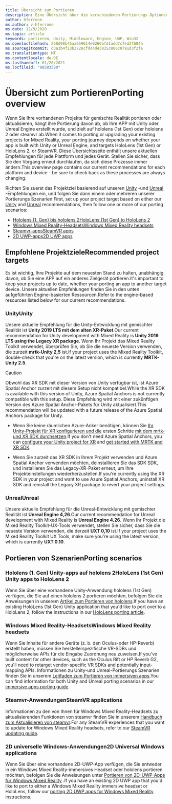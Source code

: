 ```yaml
---
title: Übersicht zum Portieren
description: Eine Übersicht über die verschiedenen Portierungs Optionen, um Ihre vorhandenen Anwendungen in die gemischte Realität für hololens und VR zu bringen.
author: hferrone
ms.author: v-hferrone
ms.date: 12/9/2020
ms.topic: article
keywords: portieren, Unity, Middleware, Engine, UWP, Win32
ms.openlocfilehash: 268d98b45aa659614e0266bfd1add7c7ed2f684a
ms.sourcegitcommit: d3a3b4f13b3728cfdd4d43035c806c0791d3f2fe
ms.translationtype: MT
ms.contentlocale: de-DE
ms.lasthandoff: 01/20/2021
ms.locfileid: "98583580"
---
```

# <a name="porting-overview"></a><span data-ttu-id="48525-104">Übersicht zum Portieren</span><span class="sxs-lookup"><span data-stu-id="48525-104">Porting overview</span></span>

<span data-ttu-id="48525-105">Wenn Sie Ihre vorhandenen Projekte für gemischte Realität portieren oder aktualisieren, hängt ihre Portierung davon ab, ob Ihre APP mit Unity oder Unreal Engine erstellt wurde, und zielt auf hololens (1st Gen) oder hololens 2 oder steamvr ab.</span><span class="sxs-lookup"><span data-stu-id="48525-105">When it comes to porting or upgrading your existing projects for Mixed Reality, your porting journey depends on whether your app is built with Unity or Unreal Engine, and targets HoloLens (1st Gen) or HoloLens 2, or SteamVR.</span></span> <span data-ttu-id="48525-106">Diese Übersichtsseite enthält unsere aktuellen Empfehlungen für jede Plattform und jedes Gerät. Stellen Sie sicher, dass Sie den Vorgang erneut durchlaufen, da sich diese Prozesse immer ändern.</span><span class="sxs-lookup"><span data-stu-id="48525-106">This overview page contains our current recommendations for each platform and device - be sure to check back as these processes are always changing.</span></span>

<span data-ttu-id="48525-107">Richten Sie zuerst das Projektziel basierend auf unseren [Unity](#unity) -und [Unreal](#unreal) -Empfehlungen ein, und folgen Sie dann einem oder mehreren unserer Portierungs Szenarien:</span><span class="sxs-lookup"><span data-stu-id="48525-107">First, set up your project target based on either our [Unity](#unity) and [Unreal](#unreal) recommendations, then follow one or more of our porting scenarios:</span></span>

- [<span data-ttu-id="48525-108">Hololens (1. Gen) bis hololens 2</span><span class="sxs-lookup"><span data-stu-id="48525-108">HoloLens (1st Gen) to HoloLens 2</span></span>](#hololens-1st-gen-unity-apps-to-hololens-2)
- [<span data-ttu-id="48525-109">Windows Mixed Reality-Headsets</span><span class="sxs-lookup"><span data-stu-id="48525-109">Windows Mixed Reality headsets</span></span>](#windows-mixed-reality-headsets)
- [<span data-ttu-id="48525-110">Steamvr-apps</span><span class="sxs-lookup"><span data-stu-id="48525-110">SteamVR apps</span></span>](#steamvr-applications)
- [<span data-ttu-id="48525-111">2D UWP-apps</span><span class="sxs-lookup"><span data-stu-id="48525-111">2D UWP apps</span></span>](#2d-universal-windows-applications)

## <a name="recommended-project-targets"></a><span data-ttu-id="48525-112">Empfohlene Projektziele</span><span class="sxs-lookup"><span data-stu-id="48525-112">Recommended project targets</span></span>

<span data-ttu-id="48525-113">Es ist wichtig, Ihre Projekte auf dem neuesten Stand zu halten, unabhängig davon, ob Sie eine APP auf ein anderes Zielgerät portieren.</span><span class="sxs-lookup"><span data-stu-id="48525-113">It's important to keep your projects up to date, whether your porting an app to another target device.</span></span> <span data-ttu-id="48525-114">Unsere aktuellen Empfehlungen finden Sie in den unten aufgeführten Engine-basierten Ressourcen.</span><span class="sxs-lookup"><span data-stu-id="48525-114">Refer to the engine-based resources listed below for our current recommendations.</span></span>

### <a name="unity"></a><span data-ttu-id="48525-115">Unity</span><span class="sxs-lookup"><span data-stu-id="48525-115">Unity</span></span>

<span data-ttu-id="48525-116">Unsere aktuelle Empfehlung für die Unity-Entwicklung mit gemischter Realität ist **Unity 2019 LTS mit dem alten XR-Paket**.</span><span class="sxs-lookup"><span data-stu-id="48525-116">Our current recommendation for Unity development with Mixed Reality is **Unity 2019 LTS using the Legacy XR package**.</span></span> <span data-ttu-id="48525-117">Wenn Ihr Projekt das Mixed Reality Toolkit verwendet, überprüfen Sie, ob Sie die neueste Version verwenden, die zurzeit **mrtk-Unity 2,5** ist.</span><span class="sxs-lookup"><span data-stu-id="48525-117">If your project uses the Mixed Reality Toolkit, double-check that you're on the latest version, which is currently **MRTK-Unity 2.5**.</span></span>

> [!CAUTION]
> <span data-ttu-id="48525-118">Obwohl das XR SDK mit dieser Version von Unity verfügbar ist, ist Azure Spatial Anchor zurzeit mit diesem Setup nicht kompatibel.</span><span class="sxs-lookup"><span data-stu-id="48525-118">While the XR SDK is available with this version of Unity, Azure Spatial Anchors is not currently compatible with this setup.</span></span> <span data-ttu-id="48525-119">Diese Empfehlung wird mit einer zukünftigen Version des Azure Spatial Anchor-Pakets für Unity aktualisiert.</span><span class="sxs-lookup"><span data-stu-id="48525-119">This recommendation will be updated with a future release of the Azure Spatial Anchors package for Unity.</span></span> 
> 
> * <span data-ttu-id="48525-120">Wenn Sie keine räumlichen Azure-Anker benötigen, können Sie [Ihr Unity-Projekt für XR konfigurieren und die](https://docs.unity3d.com/Manual/configuring-project-for-xr.html) ersten Schritte [mit dem mrtk-und XR SDK durchsetzen](https://microsoft.github.io/MixedRealityToolkit-Unity/Documentation/GettingStartedWithMRTKAndXRSDK.html).</span><span class="sxs-lookup"><span data-stu-id="48525-120">If you don't need Azure Spatial Anchors, you can [configure your Unity project for XR](https://docs.unity3d.com/Manual/configuring-project-for-xr.html) and [get started with MRTK and XR SDK](https://microsoft.github.io/MixedRealityToolkit-Unity/Documentation/GettingStartedWithMRTKAndXRSDK.html).</span></span>
> 
> * <span data-ttu-id="48525-121">Wenn Sie zurzeit das XR SDK in Ihrem Projekt verwenden und Azure Spatial Anchor verwenden möchten, deinstallieren Sie das SDK SDK, und installieren Sie das Legacy-XR-Paket erneut, um Ihre Projekteinstellungen wiederherzustellen.</span><span class="sxs-lookup"><span data-stu-id="48525-121">If you're currently using the XR SDK in your project and want to use Azure Spatial Anchors, uninstall XR SDK and reinstall the Legacy XR package to revert your project settings.</span></span>


### <a name="unreal"></a><span data-ttu-id="48525-122">Unreal</span><span class="sxs-lookup"><span data-stu-id="48525-122">Unreal</span></span> 

<span data-ttu-id="48525-123">Unsere aktuelle Empfehlung für die Unreal-Entwicklung mit gemischter Realität ist **Unreal Engine 4,26**.</span><span class="sxs-lookup"><span data-stu-id="48525-123">Our current recommendation for Unreal development with Mixed Reality is **Unreal Engine 4.26**.</span></span> <span data-ttu-id="48525-124">Wenn Ihr Projekt die Mixed Reality Toolkit-UX-Tools verwendet, stellen Sie sicher, dass Sie die neueste Version verwenden, die derzeit **UXT 0,10** ist.</span><span class="sxs-lookup"><span data-stu-id="48525-124">If your project uses the Mixed Reality Toolkit UX Tools, make sure you're using the latest version, which is currently **UXT 0.10**.</span></span>

## <a name="porting-scenarios"></a><span data-ttu-id="48525-125">Portieren von Szenarien</span><span class="sxs-lookup"><span data-stu-id="48525-125">Porting scenarios</span></span>

### <a name="hololens-1st-gen-unity-apps-to-hololens-2"></a><span data-ttu-id="48525-126">Hololens (1. Gen) Unity-apps auf hololens 2</span><span class="sxs-lookup"><span data-stu-id="48525-126">HoloLens (1st Gen) Unity apps to HoloLens 2</span></span>

<span data-ttu-id="48525-127">Wenn Sie über eine vorhandene Unity-Anwendung hololens (1st Gen) verfügen, die Sie auf einen hololens 2 portieren möchten, befolgen Sie die Anweisungen in unserem [Artikel zum Portieren von hololens](./porting-hl1-hl2.md).</span><span class="sxs-lookup"><span data-stu-id="48525-127">If you have an existing HoloLens (1st Gen) Unity application that you'd like to port over to a HoloLens 2, follow the instructions in our [HoloLens porting article](./porting-hl1-hl2.md).</span></span>

### <a name="windows-mixed-reality-headsets"></a><span data-ttu-id="48525-128">Windows Mixed Reality-Headsets</span><span class="sxs-lookup"><span data-stu-id="48525-128">Windows Mixed Reality headsets</span></span>

<span data-ttu-id="48525-129">Wenn Sie Inhalte für andere Geräte (z. b. den Oculus-oder HP-Reverb) erstellt haben, müssen Sie herstellerspezifische VR-SDBs und möglicherweise APIs für die Eingabe Zuordnung neu zuweisen.</span><span class="sxs-lookup"><span data-stu-id="48525-129">If you've built content for other devices, such as the Oculus Rift or HP Reverb G2, you'll need to retarget vendor-specific VR SDKs and potentially input-mapping APIs.</span></span> <span data-ttu-id="48525-130">Informationen zu Unity-und Unreal-Portierungs Szenarien finden Sie in unserem [Leitfaden zum Portieren von immersiven apps](porting-guides.md).</span><span class="sxs-lookup"><span data-stu-id="48525-130">You can find information for both Unity and Unreal porting scenarios in our [immersive apps porting guide](porting-guides.md).</span></span>

### <a name="steamvr-applications"></a><span data-ttu-id="48525-131">Steamvr-Anwendungen</span><span class="sxs-lookup"><span data-stu-id="48525-131">SteamVR applications</span></span>

<span data-ttu-id="48525-132">Informationen zu den von Ihnen für Windows Mixed Reality-Headsets zu aktualisierenden Funktionen von steamvr finden Sie in unserem [Handbuch zum Aktualisieren von steamvr](updating-your-steamvr-application-for-windows-mixed-reality.md).</span><span class="sxs-lookup"><span data-stu-id="48525-132">For any SteamVR experiences that you want to update for Windows Mixed Reality headsets, refer to our [SteamVR updating guide](updating-your-steamvr-application-for-windows-mixed-reality.md).</span></span>

### <a name="2d-universal-windows-applications"></a><span data-ttu-id="48525-133">2D universelle Windows-Anwendungen</span><span class="sxs-lookup"><span data-stu-id="48525-133">2D Universal Windows applications</span></span>

<span data-ttu-id="48525-134">Wenn Sie über eine vorhandene 2D-UWP-App verfügen, die Sie entweder in ein Windows Mixed Reality-immersives Headset oder hololens portieren möchten, befolgen Sie die Anweisungen unter [Portieren von 2D-UWP-Apps für Windows Mixed Reality](building-2d-apps.md) .</span><span class="sxs-lookup"><span data-stu-id="48525-134">If you have an existing 2D UWP app that you'd like to port to either a Windows Mixed Reality immersive headset or HoloLens, follow our [porting 2D UWP apps for Windows Mixed Reality](building-2d-apps.md) instructions.</span></span>